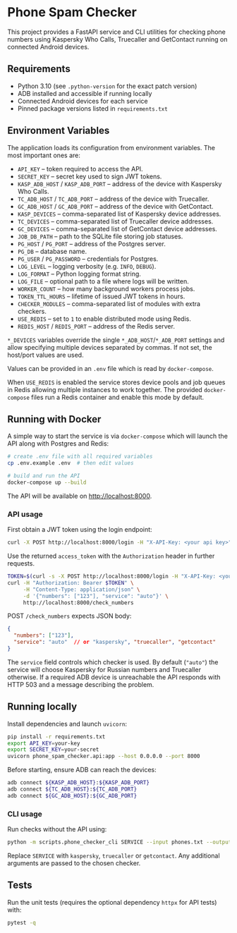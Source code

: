 # Phone Spam Checker

This project provides a FastAPI service and CLI utilities for checking phone numbers using
Kaspersky Who Calls, Truecaller and GetContact running on connected Android devices.

## Requirements

- Python 3.10 (see `.python-version` for the exact patch version)
- ADB installed and accessible if running locally
- Connected Android devices for each service
- Pinned package versions listed in `requirements.txt`

## Environment Variables

The application loads its configuration from environment variables. The most important ones are:

- `API_KEY` – token required to access the API.
- `SECRET_KEY` – secret key used to sign JWT tokens.
- `KASP_ADB_HOST` / `KASP_ADB_PORT` – address of the device with Kaspersky Who Calls.
- `TC_ADB_HOST` / `TC_ADB_PORT` – address of the device with Truecaller.
- `GC_ADB_HOST` / `GC_ADB_PORT` – address of the device with GetContact.
- `KASP_DEVICES` – comma-separated list of Kaspersky device addresses.
- `TC_DEVICES` – comma-separated list of Truecaller device addresses.
- `GC_DEVICES` – comma-separated list of GetContact device addresses.
- `JOB_DB_PATH` – path to the SQLite file storing job statuses.
- `PG_HOST` / `PG_PORT` – address of the Postgres server.
- `PG_DB` – database name.
- `PG_USER` / `PG_PASSWORD` – credentials for Postgres.
- `LOG_LEVEL` – logging verbosity (e.g. `INFO`, `DEBUG`).
- `LOG_FORMAT` – Python logging format string.
- `LOG_FILE` – optional path to a file where logs will be written.
- `WORKER_COUNT` – how many background workers process jobs.
- `TOKEN_TTL_HOURS` – lifetime of issued JWT tokens in hours.
- `CHECKER_MODULES` – comma-separated list of modules with extra checkers.
- `USE_REDIS` – set to `1` to enable distributed mode using Redis.
- `REDIS_HOST` / `REDIS_PORT` – address of the Redis server.

`*_DEVICES` variables override the single `*_ADB_HOST`/`*_ADB_PORT` settings and
allow specifying multiple devices separated by commas. If not set, the host/port
values are used.

Values can be provided in an `.env` file which is read by `docker-compose`.

When `USE_REDIS` is enabled the service stores device pools and job queues in
Redis allowing multiple instances to work together.
The provided `docker-compose` files run a Redis container and enable this mode by default.

## Running with Docker

A simple way to start the service is via `docker-compose` which will launch the API along with Postgres and Redis:

```bash
# create .env file with all required variables
cp .env.example .env  # then edit values

# build and run the API
docker-compose up --build
```

The API will be available on <http://localhost:8000>.

### API usage

First obtain a JWT token using the login endpoint:

```bash
curl -X POST http://localhost:8000/login -H "X-API-Key: <your api key>"
```

Use the returned `access_token` with the `Authorization` header in further requests.

```bash
TOKEN=$(curl -s -X POST http://localhost:8000/login -H "X-API-Key: <your api key>" | jq -r .access_token)
curl -H "Authorization: Bearer $TOKEN" \
     -H "Content-Type: application/json" \
     -d '{"numbers": ["123"], "service": "auto"}' \
     http://localhost:8000/check_numbers
```

POST `/check_numbers` expects JSON body:

```json
{
  "numbers": ["123"],
  "service": "auto"  // or "kaspersky", "truecaller", "getcontact"
}
```

The `service` field controls which checker is used. By default (`"auto"`) the
service will choose Kaspersky for Russian numbers and Truecaller otherwise.
If a required ADB device is unreachable the API responds with HTTP 503 and a
message describing the problem.

## Running locally

Install dependencies and launch `uvicorn`:

```bash
pip install -r requirements.txt
export API_KEY=your-key
export SECRET_KEY=your-secret
uvicorn phone_spam_checker.api:app --host 0.0.0.0 --port 8000
```

Before starting, ensure ADB can reach the devices:

```bash
adb connect ${KASP_ADB_HOST}:${KASP_ADB_PORT}
adb connect ${TC_ADB_HOST}:${TC_ADB_PORT}
adb connect ${GC_ADB_HOST}:${GC_ADB_PORT}
```
### CLI usage

Run checks without the API using:

```bash
python -m scripts.phone_checker_cli SERVICE --input phones.txt --output results.csv --device 127.0.0.1:5555
```

Replace `SERVICE` with `kaspersky`, `truecaller` or `getcontact`. Any additional arguments are passed to the chosen checker.


## Tests

Run the unit tests (requires the optional dependency `httpx` for API tests) with:

```bash
pytest -q
```

